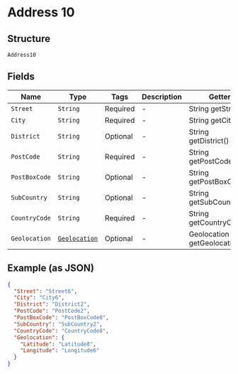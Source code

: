 
# Address 10

## Structure

`Address10`

## Fields

| Name | Type | Tags | Description | Getter | Setter |
|  --- | --- | --- | --- | --- | --- |
| `Street` | `String` | Required | - | String getStreet() | setStreet(String street) |
| `City` | `String` | Required | - | String getCity() | setCity(String city) |
| `District` | `String` | Optional | - | String getDistrict() | setDistrict(String district) |
| `PostCode` | `String` | Required | - | String getPostCode() | setPostCode(String postCode) |
| `PostBoxCode` | `String` | Optional | - | String getPostBoxCode() | setPostBoxCode(String postBoxCode) |
| `SubCountry` | `String` | Optional | - | String getSubCountry() | setSubCountry(String subCountry) |
| `CountryCode` | `String` | Required | - | String getCountryCode() | setCountryCode(String countryCode) |
| `Geolocation` | [`Geolocation`](../../doc/models/geolocation.md) | Optional | - | Geolocation getGeolocation() | setGeolocation(Geolocation geolocation) |

## Example (as JSON)

```json
{
  "Street": "Street6",
  "City": "City6",
  "District": "District2",
  "PostCode": "PostCode2",
  "PostBoxCode": "PostBoxCode0",
  "SubCountry": "SubCountry2",
  "CountryCode": "CountryCode8",
  "Geolocation": {
    "Latitude": "Latitude8",
    "Longitude": "Longitude6"
  }
}
```

